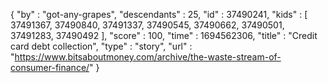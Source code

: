 {
  "by" : "got-any-grapes",
  "descendants" : 25,
  "id" : 37490241,
  "kids" : [ 37491367, 37490840, 37491337, 37490545, 37490662, 37490501, 37491283, 37490492 ],
  "score" : 100,
  "time" : 1694562306,
  "title" : "Credit card debt collection",
  "type" : "story",
  "url" : "https://www.bitsaboutmoney.com/archive/the-waste-stream-of-consumer-finance/"
}
